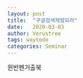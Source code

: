 ```yaml
---
layout: post
title:  "구글검색제발되라"
date:   2020-03-03
author: Verustree
tags: waytodo
categories: Seminar
---
```


윈반펜거출북
